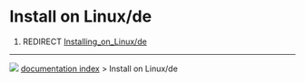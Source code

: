 # Install on Linux/de
1.  REDIRECT [Installing_on_Linux/de](Installing_on_Linux/de.md)



---
![](images/Right_arrow.png) [documentation index](../README.md) > Install on Linux/de
